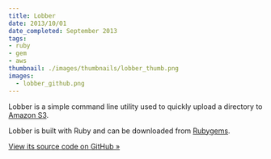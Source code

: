 ```yaml
---
title: Lobber
date: 2013/10/01
date_completed: September 2013
tags:
- ruby
- gem
- aws
thumbnail: ./images/thumbnails/lobber_thumb.png
images:
  - lobber_github.png
---
```


Lobber is a simple command line utility used to quickly upload a directory to [Amazon S3](http://aws.amazon.com/s3/).

Lobber is built with Ruby and can be downloaded from [Rubygems](http://rubygems.org/gems/lobber).

[View its source code on GitHub &raquo;](http://github.com/mdb/lobber)
